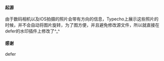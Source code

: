 #### 起源
由于数码相机以及IOS拍摄的照片会带有方向的信息，Typecho上展示这些照片的时候，并不会自动将图片旋转，为了图方便，并且避免修改源文件，所以就直接在defer的水印插件上修改了^_^

#### 感谢
defer